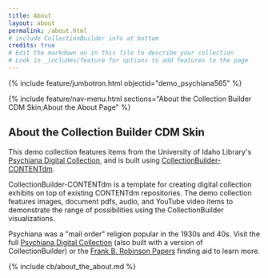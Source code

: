 ```yaml
---
title: About
layout: about
permalink: /about.html
# include CollectionBuilder info at bottom
credits: true
# Edit the markdown on in this file to describe your collection
# Look in _includes/feature for options to add features to the page
---
```


{% include feature/jumbotron.html objectid="demo_psychiana565" %}

{% include feature/nav-menu.html sections="About the Collection Builder CDM Skin;About the About Page" %}

## About the Collection Builder CDM Skin

This demo collection features items from the University of Idaho Library's [Psychiana Digital Collection](https://www.lib.uidaho.edu/digital/psychiana/), and is built using [CollectionBuilder-CONTENTdm](https://github.com/CollectionBuilder/collectionbuilder-contentdm).

CollectionBuilder-CONTENTdm is a template for creating digital collection exhibits on top of existing CONTENTdm repositories. 
The demo collection features images, document pdfs, audio, and YouTube video items to demonstrate the range of possibilities using the CollectionBuilder visualizations.

Psychiana was a "mail order" religion popular in the 1930s and 40s.
Visit the full [Psychiana Digital Collection](https://www.lib.uidaho.edu/digital/psychiana/) (also built with a version of CollectionBuilder) or the [Frank B. Robinson Papers](http://archiveswest.orbiscascade.org/ark:/80444/xv97133/op=fstyle.aspx?t=k&q=psychiana) finding aid to learn more.

<!-- IMPORTANT!!! DELETE everything below this comment (and this comment) when you are finished editing this page for your collection. The included file below includes instructions for inserting features into your about page. They will show up on your collection's about page until you delete it.  -->
{% include cb/about_the_about.md %}
